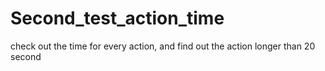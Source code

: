 # Second_test_action_time
check out the time for every action, and find out the action longer than 20 second
